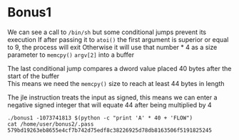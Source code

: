 # Bonus1

We can see a call to `/bin/sh` but some conditional jumps prevent its execution 
If after passing it to `atoi()` the first argument is superior or equal to 9, the process will exit 
Otherwise it will use that number * 4 as a size parameter to `memcpy()` `argv[2]` into a buffer 

The last conditional jump compares a dword value placed 40 bytes after the start of the buffer  
This means we need the `memcpy()` size to reach at least 44 bytes in length

The jle instruction treats the input as signed, this means we can enter a negative signed integer that will equate 44 after being multiplied by 4
```
./bonus1 -1073741813 $(python -c "print 'A' * 40 + 'FLOW")
cat /home/user/bonus2/.pass
579bd19263eb8655e4cf7b742d75edf8c38226925d78db8163506f5191825245
```
